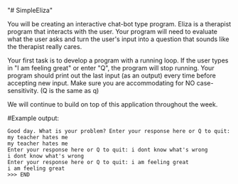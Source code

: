 "# SimpleEliza" 

You will be creating an interactive chat-bot type program. Eliza is a therapist program that interacts with the user. Your program will need to evaluate what the user asks and turn the user's input into a question that sounds like the therapist really cares.

Your first task is to develop a program with a running loop. If the user types in "I am feeling great" or enter "Q", the program will stop running. Your program should print out the last input (as an output) every time before accepting new input. Make sure you are accommodating for NO case-sensitivity. (Q is the same as q)

We will continue to build on top of this application throughout the week. 

#Example output:
```
Good day. What is your problem? Enter your response here or Q to quit: my teacher hates me
my teacher hates me
Enter your response here or Q to quit: i dont know what's wrong
i dont know what's wrong
Enter your response here or Q to quit: i am feeling great
i am feeling great
>>> END
```